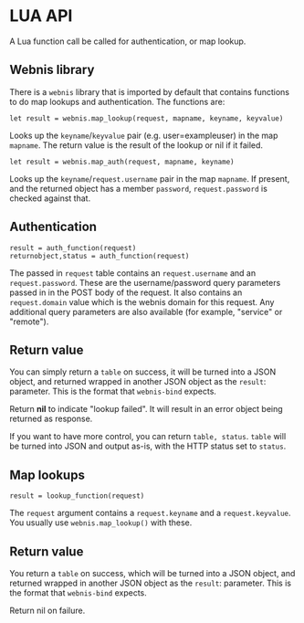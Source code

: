 
LUA API
=======

A Lua function call be called for authentication, or map lookup.

Webnis library
--------------

There is a `webnis` library that is imported by default that contains
functions to do map lookups and authentication. The functions are:

```
let result = webnis.map_lookup(request, mapname, keyname, keyvalue)
```
Looks up the `keyname`/`keyvalue` pair (e.g. user=exampleuser) in the map `mapname`.
The return value is the result of the lookup or nil if it failed.

```
let result = webnis.map_auth(request, mapname, keyname)
```
Looks up the `keyname`/`request.username` pair in the map `mapname`. If
present, and the returned object has a member `password`, `request.password`
is checked against that.

Authentication
--------------

```
result = auth_function(request)
returnobject,status = auth_function(request)
```
The passed in `request` table contains an `request.username` and an
`request.password`. These are the username/password query parameters passed
in in the POST body of the request.  It also contains an `request.domain`
value which is the webnis domain for this request.  Any additional query
parameters are also available (for example, "service" or "remote").

Return value
------------

You can simply return a `table` on success, it will be turned into a JSON object,
and returned wrapped in another JSON object as the `result`: parameter. This is
the format that `webnis-bind` expects.

Return **nil** to indicate "lookup failed". It will result in an error object
being returned as response.

If you want to have more control, you can return `table, status`. `table` will
be turned into JSON and output as-is, with the HTTP status set to `status`.

Map lookups
-----------

```
result = lookup_function(request)
```

The `request` argument contains a `request.keyname` and a `request.keyvalue`.
You usually use `webnis.map_lookup()` with these.

Return value
------------

You return a `table` on success, which will be turned into a JSON object,
and returned wrapped in another JSON object as the `result`: parameter. This is
the format that `webnis-bind` expects.

Return nil on failure.

